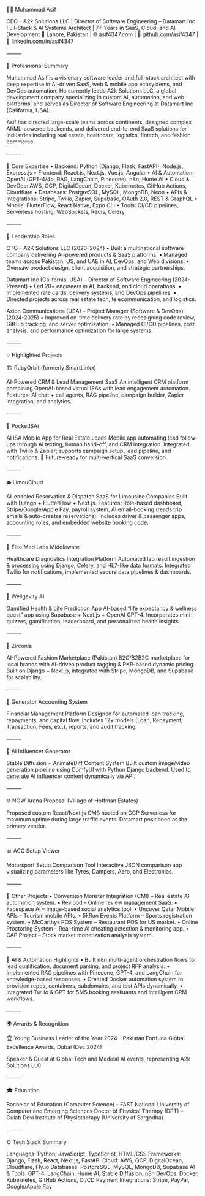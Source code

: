 🧑‍💼 Muhammad Asif

CEO – A2k Solutions LLC | Director of Software Engineering – Datamart Inc
Full-Stack & AI Systems Architect | 7+ Years in SaaS, Cloud, and AI Development
📍 Lahore, Pakistan | 🌐 asif4347.com | 💼 github.com/asif4347 | 🔗 linkedin.com/in/asif4347

⸻

🚀 Professional Summary

Muhammad Asif is a visionary software leader and full-stack architect with deep expertise in AI-driven SaaS, web & mobile app ecosystems, and DevOps automation.
He currently leads A2k Solutions LLC, a global development company specializing in custom AI, automation, and web platforms, and serves as Director of Software Engineering at Datamart Inc (California, USA).

Asif has directed large-scale teams across continents, designed complex AI/ML-powered backends, and delivered end-to-end SaaS solutions for industries including real estate, healthcare, logistics, fintech, and fashion commerce.

⸻

🧠 Core Expertise
	•	Backend: Python (Django, Flask, FastAPI), Node.js, Express.js
	•	Frontend: React.js, Next.js, Vue.js, Angular
	•	AI & Automation: OpenAI (GPT-4/4o, RAG, LangChain, Pinecone), n8n, Hume AI
	•	Cloud & DevOps: AWS, GCP, DigitalOcean, Docker, Kubernetes, GitHub Actions, Cloudflare
	•	Databases: PostgreSQL, MySQL, MongoDB, Neon
	•	APIs & Integrations: Stripe, Twilio, Zapier, Supabase, OAuth 2.0, REST & GraphQL
	•	Mobile: FlutterFlow, React Native, Expo CLI
	•	Tools: CI/CD pipelines, Serverless hosting, WebSockets, Redis, Celery

⸻

🏢 Leadership Roles

CTO – A2K Solutions LLC (2020–2024)
	•	Built a multinational software company delivering AI-powered products & SaaS platforms.
	•	Managed teams across Pakistan, US, and UAE in AI, DevOps, and Web divisions.
	•	Oversaw product design, client acquisition, and strategic partnerships.

Datamart Inc (California, USA) – Director of Software Engineering (2024-Present)
	•	Led 20+ engineers in AI, backend, and cloud operations.
	•	Implemented rate cards, delivery systems, and DevOps pipelines.
	•	Directed projects across real estate tech, telecommunication, and logistics.

Axion Communications (USA) – Project Manager (Software & DevOps) (2024-2025)
	•	Improved on-time delivery rate by redesigning code review, GitHub tracking, and server optimization.
	•	Managed CI/CD pipelines, cost analysis, and performance optimization for large systems.

⸻

💡 Highlighted Projects

🏗️ RubyOrbit (formerly SmartLinkx)

AI-Powered CRM & Lead Management SaaS
An intelligent CRM platform combining OpenAI-based virtual ISAs with lead engagement automation.
Features: AI chat + call agents, RAG pipeline, campaign builder, Zapier integration, and analytics.


⸻

🤖 PocketISAi

AI ISA Mobile App for Real Estate Leads
Mobile app automating lead follow-ups through AI texting, human hand-off, and CRM integration.
Integrated with Twilio & Zapier; supports campaign setup, lead pipeline, and notifications.
📱 Future-ready for multi-vertical SaaS conversion.

⸻

🚘 LimouCloud

AI-enabled Reservation & Dispatch SaaS for Limousine Companies
Built with Django + FlutterFlow + Next.js.
Features: Role-based dashboard, Stripe/Google/Apple Pay, payroll system, AI email-booking (reads trip emails & auto-creates reservations).
Includes driver & passenger apps, accounting roles, and embedded website booking code.

⸻

🏥 Elite Med Labs Middleware

Healthcare Diagnostics Integration Platform
Automated lab result ingestion & processing using Django, Celery, and HL7-like data formats.
Integrated Twilio for notifications, implemented secure data pipelines & dashboards.

⸻

🧠 Wellgevity AI

Gamified Health & Life Prediction App
AI-based “life expectancy & wellness quest” app using Supabase + Next.js + OpenAI GPT-4.
Incorporates mini-quizzes, gamification, leaderboard, and personalized health insights.

⸻

👕 Zirconia

AI-Powered Fashion Marketplace (Pakistan)
B2C/B2B2C marketplace for local brands with AI-driven product tagging & PKR-based dynamic pricing.
Built on Django + Next.js, integrated with Stripe, MongoDB, and Supabase for scalability.

⸻

🧾 Generator Accounting System

Financial Management Platform
Designed for automated loan tracking, repayments, and capital flow.
Includes 12+ models (Loan, Repayment, Transaction, Fees, etc.), reports, and audit tracking.

⸻

🧠 AI Influencer Generator

Stable Diffusion + AnimateDiff Content System
Built custom image/video generation pipeline using ComfyUI with Python Django backend.
Used to generate AI influencer content dynamically via API.

⸻

🌐 NOW Arena Proposal (Village of Hoffman Estates)

Proposed custom React/Next.js CMS hosted on GCP Serverless for maximum uptime during large traffic events.
Datamart positioned as the primary vendor.

⸻

📊 ACC Setup Viewer

Motorsport Setup Comparison Tool
Interactive JSON comparison app visualizing parameters like Tyres, Dampers, Aero, and Electronics.

⸻

🎯 Other Projects
	•	Conversion Monster Integration (CMI) – Real estate AI automation system.
	•	Reviood – Online review management SaaS.
	•	Facespace AI – Image-based social analytics tool.
	•	Uncover Qatar Mobile APIs – Tourism mobile APIs.
	•	5kRun Events Platform – Sports registration system.
	•	McCarthys POS System – Restaurant POS for US market.
	•	Online Proctoring System – Real-time AI cheating detection & monitoring app.
	•	CAP Project – Stock market monetization analysis system.

⸻

🧩 AI & Automation Highlights
	•	Built n8n multi-agent orchestration flows for lead qualification, document parsing, and project RFP analysis.
	•	Implemented RAG pipelines with Pinecone, GPT-4, and LangChain for knowledge-based responses.
	•	Created Docker automation system to provision repos, containers, subdomains, and test APIs dynamically.
	•	Integrated Twilio & GPT for SMS booking assistants and intelligent CRM workflows.

⸻

🌍 Awards & Recognition

🏆 Young Business Leader of the Year 2024 – Pakistan
Forttuna Global Excellence Awards, Dubai (Dec 2024)

Speaker & Guest at Global Tech and Medical AI events, representing A2k Solutions LLC.

⸻

🎓 Education

Bachelor of Education (Computer Science) – FAST National University of Computer and Emerging Sciences
Doctor of Physical Therapy (DPT) – Gulab Devi Institute of Physiotherapy (University of Sargodha)

⸻

⚙️ Tech Stack Summary

Languages: Python, JavaScript, TypeScript, HTML/CSS
Frameworks: Django, Flask, React, Next.js, FastAPI
Cloud: AWS, GCP, DigitalOcean, Cloudflare, Fly.io
Databases: PostgreSQL, MySQL, MongoDB, Supabase
AI & Tools: GPT-4, LangChain, Hume AI, Stable Diffusion, n8n
DevOps: Docker, Kubernetes, GitHub Actions, CI/CD
Payment Integrations: Stripe, PayPal, Google/Apple Pay
